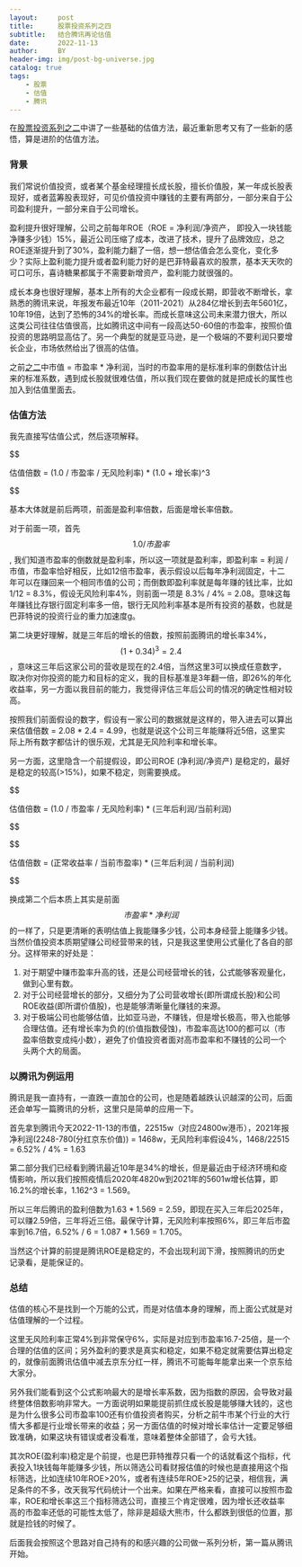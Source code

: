 ```yaml
---
layout:     post
title:      股票投资系列之四
subtitle:   结合腾讯再论估值
date:       2022-11-13
author:     BY
header-img: img/post-bg-universe.jpg
catalog: true
tags:
    - 股票
    - 估值
    - 腾讯
---
```


在[股票投资系列之二](http://yougth.top/2021/08/14/%E8%82%A1%E7%A5%A8%E6%8A%95%E8%B5%84%E5%9F%BA%E7%A1%80%E4%B9%8B%E4%BA%8C/)中讲了一些基础的估值方法，最近重新思考又有了一些新的感悟，算是进阶的估值方法。

### 背景

我们常说价值投资，或者某个基金经理擅长成长股，擅长价值股，某一年成长股表现好，或者蓝筹股表现好，可见价值投资中赚钱的主要有两部分，一部分来自于公司盈利提升，一部分来自于公司增长。

盈利提升很好理解，公司之前每年ROE（ROE = 净利润/净资产， 即投入一块钱能净赚多少钱）15%，最近公司压缩了成本，改进了技术，提升了品牌效应，总之ROE逐渐提升到了30%，盈利能力翻了一倍，想一想估值会怎么变化，变化多少？实际上盈利能力提升或者盈利能力好的是巴菲特最喜欢的股票，基本天天吹的可口可乐，喜诗糖果都属于不需要新增资产，盈利能力就很强的。

成长本身也很好理解，基本上所有的大企业都有一段成长期，即营收不断增长，拿熟悉的腾讯来说，年报发布最近10年（2011-2021）从284亿增长到去年5601亿，10年19倍，达到了恐怖的34%的增长率。而成长意味这公司未来潜力很大，所以这类公司往往估值很高，比如腾讯这中间有一段高达50-60倍的市盈率，按照价值投资的思路明显高估了。另一个典型的就是亚马逊，是一个极端的不要利润只要增长企业，市场依然给出了很高的估值。

之前[之二](http://yougth.top/2021/08/14/%E8%82%A1%E7%A5%A8%E6%8A%95%E8%B5%84%E5%9F%BA%E7%A1%80%E4%B9%8B%E4%BA%8C/)中市值 = 市盈率 * 净利润，当时的市盈率用的是标准利率的倒数估计出来的标准系数，遇到成长股就很难估值，所以我们现在要做的就是把成长的属性也加入到估值里面去。

### 估值方法

我先直接写估值公式，然后逐项解释。

$$

估值倍数 = (1.0 / 市盈率 / 无风险利率) * (1.0 + 增长率)^3

$$

基本大体就是前后两项，前面是盈利率倍数，后面是增长率倍数。

对于前面一项，首先 $$ 1.0 / 市盈率 $$ , 我们知道市盈率的倒数就是盈利率，所以这一项就是盈利率，即盈利率 = 利润 / 市值，市盈率恰好相反，比如12倍市盈率，表示假设以后每年净利润固定，十二年可以在赚回来一个相同市值的公司；而倒数即盈利率就是每年赚的钱比率，比如 1/12 = 8.3%，假设无风险利率4%，则前面一项是 8.3% / 4% = 2.08。意味这每年赚钱比存银行固定利率多一倍，银行无风险利率基本是所有投资的基数，也就是巴菲特说的投资行业的重力加速度g。

第二块更好理解，就是三年后的增长的倍数，按照前面腾讯的增长率34%，$$ (1 + 0.34)^3  = 2.4 $$，意味这三年后这家公司的营收是现在的2.4倍，当然这里3可以换成任意数字，取决你对你投资的能力和目标的定义，我的目标基准是3年翻一倍，即26%的年化收益率，另一方面以我目前的能力，我觉得评估三年后公司的情况的确定性相对较高。

按照我们前面假设的数字，假设有一家公司的数据就是这样的，带入进去可以算出来估值倍数 = 2.08 * 2.4 = 4.99，也就是说这个公司三年能赚将近5倍，这里实际上所有数字都估计的很乐观，尤其是无风险利率和增长率。

另一方面，这里隐含一个前提假设，即公司ROE (净利润/净资产) 是稳定的，最好是稳定的较高(>15%)，如果不稳定，则需要换成。

$$

估值倍数 = (1.0 / 市盈率 / 无风险利率) * (三年后利润/当前利润) 

$$

$$

估值倍数 = (正常收益率 / 当前市盈率) *  (三年后利润 / 当前利润)

$$

换成第二个后本质上其实是前面$$ 市盈率 * 净利润 $$ 的一样了，只是更清晰的表明估值上我能赚多少钱，公司本身经营上能赚多少钱。当然价值投资本质期望赚公司经营带来的钱，只是我这里使用公式量化了各自的部分。这样带来的好处是：


> 
 1. 对于期望中赚市盈率升高的钱，还是公司经营增长的钱，公式能够客观量化，做到心里有数。
 2. 对于公司经营增长的部分，又细分为了公司营收增长(即所谓成长股)和公司ROE收益(即所谓价值股)，也是能够清晰量化赚钱的来源。
 3. 对于极端公司也能够估值，比如亚马逊，不赚钱，但是增长极高，带入也能够合理估值。还有增长率为负的(价值指数侵蚀)，市盈率高达100的都可以（市盈率倍数变成纯小数），避免了价值投资者面对高市盈率和不赚钱的公司一个头两个大的局面。


### 以腾讯为例运用

腾讯是我一直持有，一直跌一直加仓的公司，也是随着越跌认识越深的公司，后面还会单写一篇腾讯的分析，这里只是简单的应用一下。

首先拿到腾讯今天2022-11-13的市值，22515w（对应24800w港币），2021年报净利润(2248-780(分红京东价值)) = 1468w，无风险利率假设4%，1468/22515 = 6.52% / 4% = 1.63

第二部分我们已经看到腾讯最近10年是34%的增长，但是最近由于经济环境和疫情影响，所以我们按照疫情后2020年4820w到2021年的5601w增长估算，即16.2%的增长率，1.162^3 = 1.569。

所以三年后腾讯的盈利倍数为1.63 * 1.569 = 2.59，即现在买入三年后2025年，可以赚2.59倍，三年将近三倍。最保守计算，无风险利率按照6%，即三年后市盈率到16.7倍，6.52% / 6 = 1.087 * 1.569 = 1.705。

当然这个计算的前提是腾讯ROE是稳定的，不会出现利润下滑，按照腾讯的历史记录看，是能保证的。

### 总结

估值的核心不是找到一个万能的公式，而是对估值本身的理解，而上面公式就是对估值理解的一个过程。

这里无风险利率正常4%到非常保守6%，实际是对应到市盈率16.7-25倍，是一个合理的估值的区间；另外盈利的要求是真实和稳定，如果不稳定就需要估算出稳定的，就像前面腾讯估值中减去京东分红一样，腾讯不可能每年能拿出来一个京东给大家分。

另外我们能看到这个公式影响最大的是增长率系数，因为指数的原因，会导致对最终整体倍数影响非常大。一方面说明如果能提前抓住成长股是能够赚大钱的，这也是为什么很多公司市盈率100还有价值投资者购买，分析之前牛市某个行业的大行情大多都是行业增长带来的收益；另一方面估值的时候对增长率估计一定要足够细致准确，如果这块有错误或者没看准，意味着整体全部错了，会亏大钱。

其次ROE(盈利率)稳定是个前提，也是巴菲特推荐只看一个的话就看这个指标，代表投入1块钱每年能赚多少钱，所以筛选公司看财报估值的时候也是直接用这个指标筛选，比如连续10年ROE>20%，或者有连续5年ROE>25的记录，相信我，满足条件的不多，改天我写代码统计一个出来。如果在严格来看，直接可以按照市盈率，ROE和增长率这三个指标筛选公司，直接三个肯定很难，因为增长还收益率高的市盈率还低的可能性太低了，除非是超级大熊市，什么都跌到很低的位置，那就是捡钱的时候了。

后面我会按照这个思路对自己持有的和感兴趣的公司做一系列分析，第一篇从腾讯开始。
